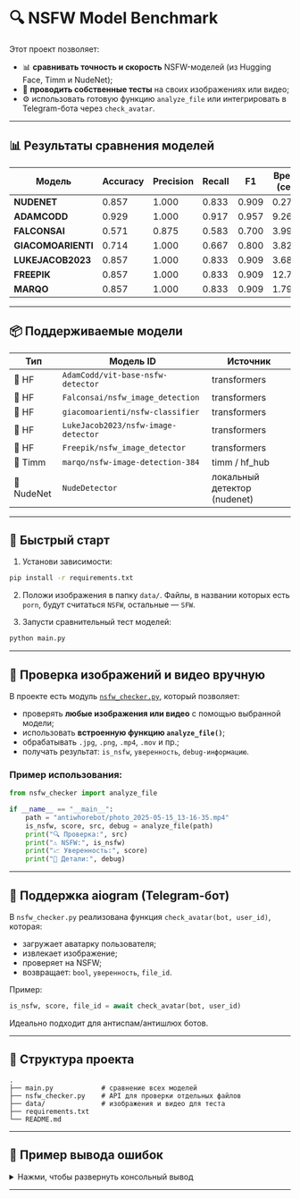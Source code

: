 # 🔍 NSFW Model Benchmark

Этот проект позволяет:

* 📊 **сравнивать точность и скорость** NSFW-моделей (из Hugging Face, Timm и NudeNet);
* 🧪 **проводить собственные тесты** на своих изображениях или видео;
* ⚙️ использовать готовую функцию `analyze_file` или интегрировать в Telegram-бота через `check_avatar`.

---

## 📊 Результаты сравнения моделей

| Модель             | Accuracy | Precision | Recall | F1    | Время (сек) |
| ------------------ | -------- | --------- | ------ | ----- | ----------- |
| **NUDENET**        | 0.857    | 1.000     | 0.833  | 0.909 | 0.270       |
| **ADAMCODD**       | 0.929    | 1.000     | 0.917  | 0.957 | 9.260       |
| **FALCONSAI**      | 0.571    | 0.875     | 0.583  | 0.700 | 3.990       |
| **GIACOMOARIENTI** | 0.714    | 1.000     | 0.667  | 0.800 | 3.820       |
| **LUKEJACOB2023**  | 0.857    | 1.000     | 0.833  | 0.909 | 3.680       |
| **FREEPIK**        | 0.857    | 1.000     | 0.833  | 0.909 | 12.700      |
| **MARQO**          | 0.857    | 1.000     | 0.833  | 0.909 | 1.790       |

---

## 📦 Поддерживаемые модели

| Тип        | Модель ID                           | Источник                     |
| ---------- | ----------------------------------- | ---------------------------- |
| 🤗 HF      | `AdamCodd/vit-base-nsfw-detector`   | transformers                 |
| 🤗 HF      | `Falconsai/nsfw_image_detection`    | transformers                 |
| 🤗 HF      | `giacomoarienti/nsfw-classifier`    | transformers                 |
| 🤗 HF      | `LukeJacob2023/nsfw-image-detector` | transformers                 |
| 🤗 HF      | `Freepik/nsfw_image_detector`       | transformers                 |
| 🧠 Timm    | `marqo/nsfw-image-detection-384`    | timm / hf\_hub               |
| 👀 NudeNet | `NudeDetector`                      | локальный детектор (nudenet) |

---

## 🚀 Быстрый старт

1. Установи зависимости:

```bash
pip install -r requirements.txt
```

2. Положи изображения в папку `data/`.
   Файлы, в названии которых есть `porn`, будут считаться `NSFW`, остальные — `SFW`.

3. Запусти сравнительный тест моделей:

```bash
python main.py
```

---

## 🧰 Проверка изображений и видео вручную

В проекте есть модуль [`nsfw_checker.py`](./nsfw_checker.py), который позволяет:

* проверять **любые изображения или видео** с помощью выбранной модели;
* использовать **встроенную функцию `analyze_file()`**;
* обрабатывать `.jpg`, `.png`, `.mp4`, `.mov` и пр.;
* получать результат: `is_nsfw`, `уверенность`, `debug-информацию`.

### Пример использования:

```python
from nsfw_checker import analyze_file

if __name__ == "__main__":
    path = "antiwhorebot/photo_2025-05-15_13-16-35.mp4"
    is_nsfw, score, src, debug = analyze_file(path)
    print("🔍 Проверка:", src)
    print("⚠️ NSFW:", is_nsfw)
    print("📈 Уверенность:", score)
    print("🧠 Детали:", debug)
```

---

## 🤖 Поддержка aiogram (Telegram-бот)

В `nsfw_checker.py` реализована функция `check_avatar(bot, user_id)`, которая:

* загружает аватарку пользователя;
* извлекает изображение;
* проверяет на NSFW;
* возвращает: `bool`, `уверенность`, `file_id`.

Пример:

```python
is_nsfw, score, file_id = await check_avatar(bot, user_id)
```

Идеально подходит для антиспам/антишлюх ботов.

---

## 📂 Структура проекта

```
.
├── main.py            # сравнение всех моделей
├── nsfw_checker.py    # API для проверки отдельных файлов
├── data/              # изображения и видео для теста
├── requirements.txt
└── README.md
```

---

## 🧪 Пример вывода ошибок

<details>
<summary>Нажми, чтобы развернуть консольный вывод</summary>

```text
🔍 Проверка модели: nudenet
❌ ошибка в data\porn12.jpg (  sfw обнаружено: ['FACE_FEMALE'])
❌ ошибка в data\porn3.jpg (  sfw обнаружено: ['FACE_FEMALE'])

🔍 Проверка модели: adamcodd
❌ ошибка в data\porn11.jpg (sfw)

🔍 Проверка модели: falconsai
❌ ошибка в data\photo_2025-05-20_13-52-07.jpg (nsfw)
❌ ошибка в data\porn11.jpg (normal)
❌ ошибка в data\porn2.jpg (normal)
❌ ошибка в data\porn3.jpg (normal)
❌ ошибка в data\porn6.jpg (normal)
❌ ошибка в data\porn9.jpg (normal)

🔍 Проверка модели: giacomoarienti
❌ ошибка в data\porn10.jpg (neutral)
❌ ошибка в data\porn11.jpg (neutral)
❌ ошибка в data\porn12.jpg (neutral)
❌ ошибка в data\porn3.jpg (neutral)

🔍 Проверка модели: LukeJacob2023
❌ ошибка в data\porn11.jpg (neutral)
❌ ошибка в data\porn3.jpg (neutral)

🔍 Проверка модели: Freepik
❌ ошибка в data\porn11.jpg (neutral)
❌ ошибка в data\porn3.jpg (neutral)

🔍 Проверка модели: marqo
❌ ошибка в data\porn11.jpg (sfw)
❌ ошибка в data\porn3.jpg (sfw)
```

</details>

---
